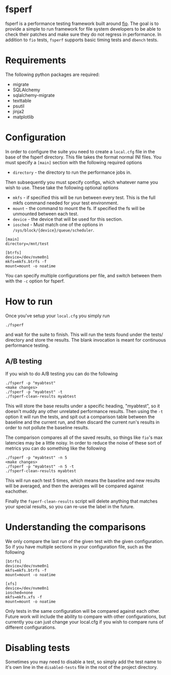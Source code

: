 # fsperf

fsperf is a performance testing framework built around
[fio](https://github.com/axboe/fio).  The goal is to provide a simple to run
framework for file system developers to be able to check their patches and make
sure they do not regress in performance.  In addition to `fio` tests, `fsperf`
supports basic timing tests and `dbench` tests.

# Requirements
The following python packages are required:
  * migrate
  * SQLAlchemy
  * sqlalchemy-migrate
  * texttable
  * psutil
  * jinja2
  * matplotlib

# Configuration

In order to configure the suite you need to create a `local.cfg` file in the
base of the fsperf directory.  This file takes the format normal INI files.  You
must specify a `[main]` section with the following required options

  * `directory` - the directory to run the performance jobs in.

Then subsequently you must specify configs, which whatever name you wish to use.
These take the following optional options

  * `mkfs` - if specified this will be run between every test.  This is the full
    mkfs command needed for your test environment.
  * `mount` - the command to mount the fs.  If specified the fs will be
    unmounted between each test.
  * `device` - the device that will be used for this section.
  * `iosched` - Must match one of the options in
    `/sys/block/{device}/queue/scheduler`.

```
[main]
directory=/mnt/test

[btrfs]
device=/dev/nvme0n1
mkfs=mkfs.btrfs -f
mount=mount -o noatime
```

You can specify multiple configurations per file, and switch between them with
the `-c` option for fsperf.

# How to run

Once you've setup your `local.cfg` you simply run

```
./fsperf
```

and wait for the suite to finish.  This will run the tests found under the
tests/ directory and store the results.  The blank invocation is meant for
continuous performance testing.

## A/B testing

If you wish to do A/B testing you can do the following

```
./fsperf -p "myabtest"
<make changes>
./fsperf -p "myabtest" -t
./fsperf-clean-results myabtest
```

This will store the base results under a specific heading, "myabtest", so it
doesn't muddy any other unrelated performance results.  Then using the `-t`
option it will run the tests, and spit out a comparison table between the
baseline and the current run, and then discard the current run's results in
order to not pollute the baseline results.

The comparison compares all of the saved results, so things like `fio`'s max
latencies may be a little noisy.  In order to reduce the noise of these sort of
metrics you can do something like the following

```
./fsperf -p "myabtest" -n 5
<make changes>
./fsperf -p "myabtest" -n 5 -t
./fsperf-clean-results myabtest
```

This will run each test 5 times, which means the baseline and new results will
be averaged, and then the averages will be compared against eachother.

Finally the `fsperf-clean-results` script will delete anything that matches your
special results, so you can re-use the label in the future.

# Understanding the comparisons

We only compare the last run of the given test with the given configuration.  So
if you have multiple sections in your configuration file, such as the following

```
[btrfs]
device=/dev/nvme0n1
mkfs=mkfs.btrfs -f
mount=mount -o noatime

[xfs]
device=/dev/nvme0n1
iosched=none
mkfs=mkfs.xfs -f
mount=mount -o noatime
```

Only tests in the same configuration will be compared against each other.
Future work will include the ability to compare with other configurations, but
currently you can just change your local.cfg if you wish to compare runs of
different configurations.

# Disabling tests

Sometimes you may need to disable a test, so simply add the test name to it's
own line in the `disabled-tests` file in the root of the project directory.
